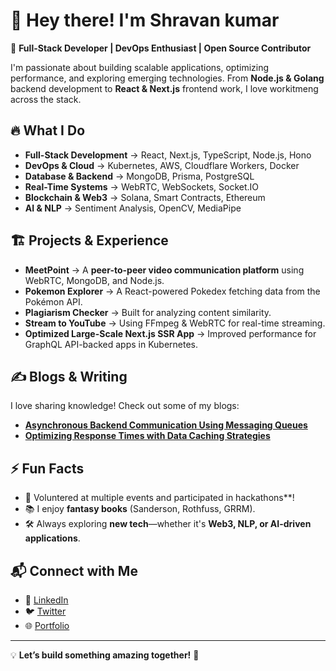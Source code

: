
# 👋 Hey there! I'm Shravan kumar   

🚀 **Full-Stack Developer | DevOps Enthusiast | Open Source Contributor**  

I'm passionate about building scalable applications, optimizing performance, and exploring emerging technologies. From **Node.js & Golang** backend development to **React & Next.js** frontend work, I love workitmeng across the stack.  

## 🔥 What I Do  
- **Full-Stack Development** → React, Next.js, TypeScript, Node.js, Hono  
- **DevOps & Cloud** → Kubernetes, AWS, Cloudflare Workers, Docker  
- **Database & Backend** → MongoDB, Prisma, PostgreSQL  
- **Real-Time Systems** → WebRTC, WebSockets, Socket.IO  
- **Blockchain & Web3** → Solana, Smart Contracts, Ethereum  
- **AI & NLP** → Sentiment Analysis, OpenCV, MediaPipe  

## 🏗️ Projects & Experience  
- **MeetPoint** → A **peer-to-peer video communication platform** using WebRTC, MongoDB, and Node.js.  
- **Pokemon Explorer** → A React-powered Pokedex fetching data from the Pokémon API.  
- **Plagiarism Checker** → Built for analyzing content similarity.  
- **Stream to YouTube** → Using FFmpeg & WebRTC for real-time streaming.  
- **Optimized Large-Scale Next.js SSR App** → Improved performance for GraphQL API-backed apps in Kubernetes.  

## ✍️ Blogs & Writing  
I love sharing knowledge! Check out some of my blogs:  
- **[Asynchronous Backend Communication Using Messaging Queues](https://medium.com/@shravankumar8/asynchronous-backend-communication-using-messaging-queues-4f75033a83f3)**  
- **[Optimizing Response Times with Data Caching Strategies](https://medium.com/@shravankumar8/optimizing-response-times-with-data-caching-strategies-13c62ebf30ac)**  

## ⚡ Fun Facts  
- 🎤 Voluntered at multiple events and participated in hackathons**!  
- 📚 I enjoy **fantasy books** (Sanderson, Rothfuss, GRRM).  
- 🛠️ Always exploring **new tech**—whether it's **Web3, NLP, or AI-driven applications**.  

## 📬 Connect with Me  
- 🔗 [LinkedIn](https://www.linkedin.com/in/shravankumar8)  
- 🐦 [Twitter](https://x.com/Shravankumar8_)  
- 🌐 [Portfolio](shravankumar8.tech)  

---

💡 **Let’s build something amazing together!** 🚀  
